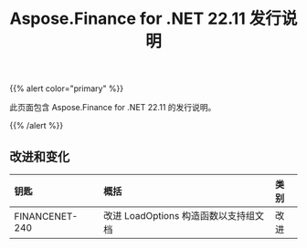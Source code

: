 ﻿---
title: Aspose.Finance for .NET 22.11 发行说明
type: docs
weight: 16
url: /zh/net/aspose-finance-for-net-22-11-release-notes/
---
{{% alert color="primary" %}}

此页面包含 Aspose.Finance for .NET 22.11 的发行说明。

{{% /alert %}}

## **改进和变化**

|**钥匙**|**概括**|**类别**|
|:- |:- |:- |
|FINANCENET-240|改进 LoadOptions 构造函数以支持组文档|改进|
